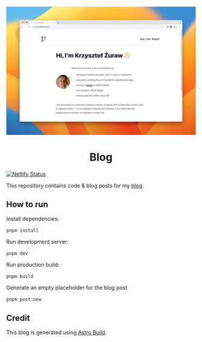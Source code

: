 ![Blog main page](image.jpg)

<div align="center">
  <h1>Blog</h1>
</div>

[![Netlify Status](https://api.netlify.com/api/v1/badges/76679400-2108-484e-b2a4-dccd71984e48/deploy-status)](https://app.netlify.com/sites/flamboyant-stallman-9dcf8d/deploys)

This repository contains code & blog posts for my [blog](https://krzysztofzuraw.com).

## How to run

Install dependencies:

```shell
pnpm install
```

Run development server:

```shell
pnpm dev
```

Run production build:

```shell
pnpm build
```

Generate an empty placeholder for the blog post

```shell
pnpm post:new
```

## Credit

This blog is generated using [Astro Build](https://astro.build/).
